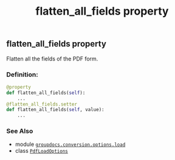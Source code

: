 ﻿---
title: flatten_all_fields property
second_title: GroupDocs.Conversion for Python via .NET API References
description: 
type: docs
weight: 100
url: /python-net/groupdocs.conversion.options.load/pdfloadoptions/flatten_all_fields/
is_root: false
---

## flatten_all_fields property


Flatten all the fields of the PDF form.
### Definition:
```python
@property
def flatten_all_fields(self):
    ...
@flatten_all_fields.setter
def flatten_all_fields(self, value):
    ...
```

### See Also
* module [`groupdocs.conversion.options.load`](../../)
* class [`PdfLoadOptions`](/conversion/python-net/groupdocs.conversion.options.load/pdfloadoptions)
